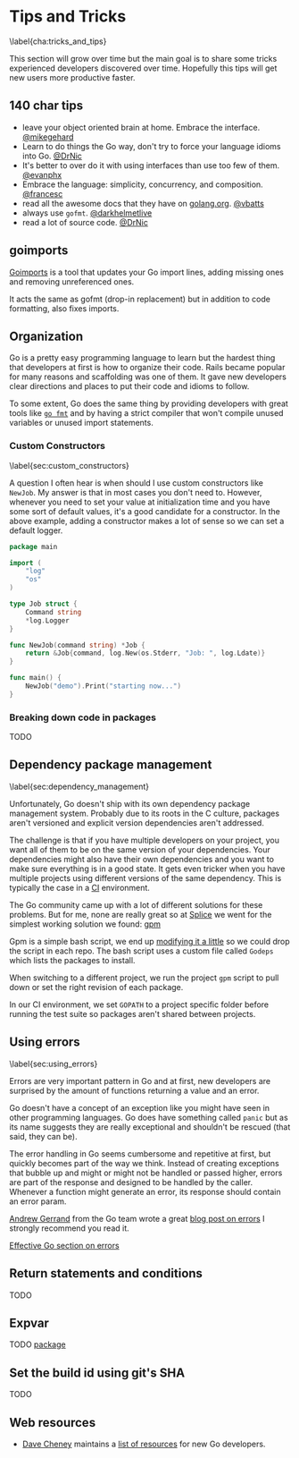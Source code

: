 # Tips and Tricks
\label{cha:tricks_and_tips}

This section will grow over time but the main goal is to share some
tricks experienced developers discovered over time.
Hopefully this tips will get new users more productive faster.


## 140 char tips

* leave your object oriented brain at home. Embrace the interface. [@mikegehard](https://twitter.com/mikegehard)
* Learn to do things the Go way, don't try to force your language idioms into Go. [@DrNic](https://twitter.com/drnic)
* It's better to over do it with using interfaces than use too few of them. [@evanphx](https://twitter.com/evanphx)
* Embrace the language: simplicity, concurrency, and composition.
  [@francesc](https://twitter.com/francesc)
* read all the awesome docs that they have on [golang.org](http://golang.org). [@vbatts](https://twitter.com/vbatts)
* always use `gofmt`. [@darkhelmetlive](https://twitter.com/darkhelmetlive)
* read a lot of source code. [@DrNic](https://twitter.com/drnic)

## goimports

[Goimports](http://godoc.org/code.google.com/p/go.tools/cmd/goimports) is a tool that updates your Go import lines, adding missing ones and
removing unreferenced ones.

It acts the same as gofmt (drop-in replacement) but in addition to code
formatting, also fixes imports.

## Organization

Go is a pretty easy programming language to learn but the hardest
thing that developers at first is how to organize their code. Rails
became popular for many reasons and scaffolding was one of them. It gave
new developers clear directions and places to put their code and idioms
to follow.

To some extent, Go does the same thing by providing developers with
great tools like [`go fmt`](http://blog.golang.org/go-fmt-your-code)
and by having a strict compiler that won't compile unused variables or
unused import statements.

### Custom Constructors
\label{sec:custom_constructors}


A question I often hear is when should I use custom constructors like
`NewJob`. My answer is that in most cases you don't need to. However,
whenever you need to set your value at initialization time and you have
some sort of default values, it's a good candidate for a constructor.
In the above example, adding a constructor makes a lot of sense so we
can set a default logger.

```go
package main

import (
	"log"
	"os"
)

type Job struct {
	Command string
	*log.Logger
}

func NewJob(command string) *Job {
	return &Job{command, log.New(os.Stderr, "Job: ", log.Ldate)}
}

func main() {
	NewJob("demo").Print("starting now...")
}
```

### Breaking down code in packages

TODO


## Dependency package management
\label{sec:dependency_management}

Unfortunately, Go doesn't ship with its own dependency package management system.
Probably due to its roots in the C culture, packages aren't
versioned and explicit version dependencies aren't addressed.

The challenge is that if you have multiple developers on your
project, you want all of them to be on the same version of your
dependencies. Your dependencies might also have their own dependencies
and you want to make sure everything is in a good state.
It gets even tricker when you have multiple projects using different
versions of the same dependency. This is typically the case in a [CI](http://en.wikipedia.org/wiki/Continuous_integration)
environment.

The Go community came up with a lot of different solutions for these
problems. But for me, none are really great so at
[Splice](https://splice.com) we went for the simplest working solution we found: [gpm](https://github.com/pote/gpm)

Gpm is a simple bash script, we end up [modifying it a little](https://gist.github.com/mattetti/9334318) so we could
drop the script in each repo. The bash script uses a custom file called
`Godeps` which lists the packages to install.

When switching to a different project, we run the project `gpm` script
to pull down or set the right revision of each package.

In our CI environment, we set `GOPATH` to a project specific folder
before running the test suite so packages aren't shared between
projects.

## Using errors
\label{sec:using_errors}

Errors are very important pattern in Go and at first, new developers are
surprised by the amount of functions returning a value and an error.

Go doesn't have a concept of an exception like you might have seen in
other programming languages. Go does have something called `panic` but
as its name suggests they are really exceptional and shouldn't be
rescued (that said, they can be).

The error handling in Go seems cumbersome and repetitive at first, but
quickly becomes part of the way we think. Instead of creating exceptions
that bubble up and might or might not be handled or passed higher,
errors are part of the response and designed to be handled by the
caller. Whenever a function might generate an error, its response should
contain an error param.

[Andrew Gerrand](https://twitter.com/enneff) from the Go team wrote a great [blog post on errors](http://blog.golang.org/error-handling-and-go) I strongly recommend you read it.


[Effective Go section on errors](http://golang.org/doc/effective_go.html#errors)


## Return statements and conditions

TODO



## Expvar

TODO [package](http://golang.org/pkg/expvar/)


## Set the build id using git's SHA

TODO

## Web resources

* [Dave Cheney](https://twitter.com/davecheney) maintains a [list of resources](http://dave.cheney.net/resources-for-new-go-programmers) for new Go developers.

